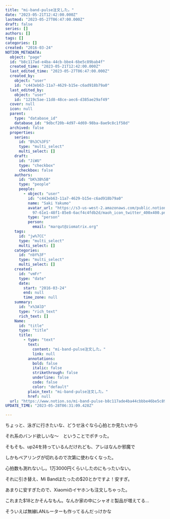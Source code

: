 ```yaml
---
title: "mi-band-pulse注文した。"
date: "2023-05-21T12:42:00.000Z"
lastmod: "2023-05-27T06:47:00.000Z"
draft: false
series: []
authors: []
tags: []
categories: []
created: "2016-03-24"
NOTION_METADATA:
  object: "page"
  id: "b8c117ad-e4ba-44cb-bbe4-6be5c89bab4f"
  created_time: "2023-05-21T12:42:00.000Z"
  last_edited_time: "2023-05-27T06:47:00.000Z"
  created_by:
    object: "user"
    id: "c443eb63-11a7-4629-b15e-c6ad918b79a0"
  last_edited_by:
    object: "user"
    id: "1219c5ae-11d8-48ce-aec6-d385ae29af49"
  cover: null
  icon: null
  parent:
    type: "database_id"
    database_id: "9dbcf20b-4d97-4d69-98ba-8ae9c8c1f58d"
  archived: false
  properties:
    series:
      id: "B%3C%3FS"
      type: "multi_select"
      multi_select: []
    draft:
      id: "JiWU"
      type: "checkbox"
      checkbox: false
    authors:
      id: "bK%3B%5B"
      type: "people"
      people:
        - object: "user"
          id: "c443eb63-11a7-4629-b15e-c6ad918b79a0"
          name: "Saki Yakumo"
          avatar_url: "https://s3-us-west-2.amazonaws.com/public.notion-static.com/3ad1c4\
            97-61e1-48f1-85e8-6acf4c4fdb2d/maoh_icon_twitter_400x400.png"
          type: "person"
          person:
            email: "marqut@ziomatrix.org"
    tags:
      id: "jw%7CC"
      type: "multi_select"
      multi_select: []
    categories:
      id: "nbY%3F"
      type: "multi_select"
      multi_select: []
    created:
      id: "vmFr"
      type: "date"
      date:
        start: "2016-03-24"
        end: null
        time_zone: null
    summary:
      id: "x%3AlD"
      type: "rich_text"
      rich_text: []
    Name:
      id: "title"
      type: "title"
      title:
        - type: "text"
          text:
            content: "mi-band-pulse注文した。"
            link: null
          annotations:
            bold: false
            italic: false
            strikethrough: false
            underline: false
            code: false
            color: "default"
          plain_text: "mi-band-pulse注文した。"
          href: null
  url: "https://www.notion.so/mi-band-pulse-b8c117ade4ba44cbbbe46be5c89bab4f"
UPDATE_TIME: "2023-05-28T06:31:09.428Z"

---
```

<link rel="stylesheet" href="https://cdn.jsdelivr.net/npm/katex@0.16.2/dist/katex.min.css" integrity="sha384-bYdxxUwYipFNohQlHt0bjN/LCpueqWz13HufFEV1SUatKs1cm4L6fFgCi1jT643X" crossorigin="anonymous">


ちょっと、泳ぎに行きたいな、どうせ泳ぐなら心拍とか見たいから


それ系のバンド欲しいな〜　ということでポチった。


そもそも、up24を持っているんだけれども、アレはなんか邪魔で


しかもペアリングが切れるので次第に使わなくなった。


心拍数も測れないし。1万3000円くらいしたのにもったいない。


それに引き替え、Mi Bandはたったの$20とかですよ！安すぎ。


あまりに安すぎたので、Xiaomiのイヤホンも注文しちゃった。


これまた$18とかそんなもん。なんか家の中にシャオミ製品が増えてる…


そういえば無線LANルーターも作ってるんだっけかな

